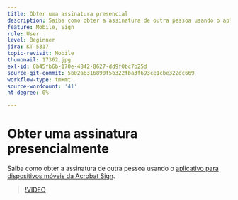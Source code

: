 ```yaml
---
title: Obter uma assinatura presencial
description: Saiba como obter a assinatura de outra pessoa usando o aplicativo Acrobat Sign para dispositivos móveis
feature: Mobile, Sign
role: User
level: Beginner
jira: KT-5317
topic-revisit: Mobile
thumbnail: 17362.jpg
exl-id: 0b45fb6b-170e-4842-8627-dd9f0bc7b25d
source-git-commit: 5b02a6316890f5b322fba3f693ce1cbe322dc669
workflow-type: tm+mt
source-wordcount: '41'
ht-degree: 0%

---
```


# Obter uma assinatura presencialmente

Saiba como obter a assinatura de outra pessoa usando o [aplicativo para dispositivos móveis da Acrobat Sign](https://experienceleague.adobe.com/docs/document-cloud-learn/sign-learning-hub/mobile/mobile-overview.html?lang=pt-BR).

>[!VIDEO](https://video.tv.adobe.com/v/345169?quality=12&learn=on&hidetitle=true)